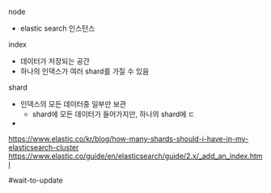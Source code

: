 node 
- elastic search 인스턴스

index 
- 데이터가 저장되는 공간
- 하나의 인덱스가 여러 shard를 가질 수 있음

shard 
- 인덱스의 모든 데이터중 일부만 보관
	- shard에 모든 데이터가 들어가지만, 하나의 shard에 ㄷ
- 


https://www.elastic.co/kr/blog/how-many-shards-should-i-have-in-my-elasticsearch-cluster
https://www.elastic.co/guide/en/elasticsearch/guide/2.x/_add_an_index.html

#wait-to-update 

